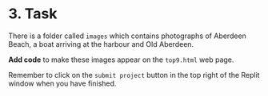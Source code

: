 # 3. Task

There is a folder called ```images``` which contains photographs of Aberdeen Beach, a boat arriving at the harbour and Old Aberdeen.

**Add code** to make these images appear on the ```top9.html``` web page.

Remember to click on the ```submit project``` button in the top right of the Replit window when you have finished.